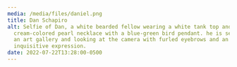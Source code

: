 ```yaml
---
media: /media/files/daniel.png
title: Dan Schapiro
alt: Selfie of Dan, a white bearded fellow wearing a white tank top and a
  cream-colored pearl necklace with a blue-green bird pendant. he is seated in
  an art gallery and looking at the camera with furled eyebrows and an
  inquisitive expression.
date: 2022-07-22T13:28:00-0500
---
```

